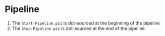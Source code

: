 # Pipeline

1. The `Start-Pipeline.ps1` is dot-sourced at the beginning of the pipeline
1. The `Stop-Pipeline.ps1` is dot-sourced at the end of the pipeline
